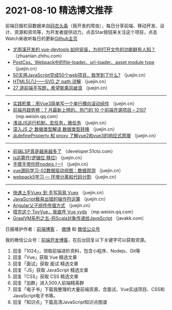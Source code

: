 # 2021-08-10 精选博文推荐

前端日报栏目数据来自[码农头条](http://hao.caibaojian.com.cn/)（我开发的爬虫），每日分享前端、移动开发、设计、资源和资讯等，为开发者提供动力，点击Star按钮来关注这个项目，点击Watch来收听每日的更新[Github主页](https://github.com/kujian/frontendDaily)
* [尤雨溪开发的 vue-devtools 如何安装，为何打开文件的功能鲜有人知？](https://zhuanlan.zhihu.com/p/397846841) （zhuanlan.zhihu.com）
* [PostCss、Webpack中的file-loader、url-loader、asset module type](https://juejin.cn/post/6994349673238495269) （juejin.cn）
* [50天用JavaScript完成50个web项目，我学到了什么?](https://juejin.cn/post/6994349533807247397) （juejin.cn）
* [HTML5(八)——SVG 之 path 详解](https://juejin.cn/post/6994337636378738725) （juejin.cn）
* [27 道前端手写题，希望能乘风破浪](https://juejin.cn/post/6994244850002427934) （juejin.cn）

***
* [实践积累：用Vue3简单写一个单行横向滚动组件](https://juejin.cn/post/6994336347255210020) （juejin.cn）
* [前端月趋势榜：7 月最新上榜的、热门的 10 个前端开源项目 &#8211; 2107](https://mp.weixin.qq.com/s?__biz=Mzg2NjI5NDcyOQ==&mid=2247485508&idx=1&sn=aea65c45e68c4f4f64ef795d89dca45c) （mp.weixin.qq.com）
* [浅谈JS运行机制，宏任务，微任务](https://juejin.cn/post/6994333596597092388) （juejin.cn）
* [深入JS 之 数据类型解读 数据类型转换](https://juejin.cn/post/6994331922067357709) （juejin.cn）
* [从defineProperty 和 proxy 了解vue2和vue3的响应式原理](https://juejin.cn/post/6994330536239955981) （juejin.cn）

***
* [前端LSP真是越来越多了](https://developer.51cto.com/art/202108/677196.htm) （developer.51cto.com）
* [js运算符(逻辑位,移位)](https://juejin.cn/post/6994328546244034590) （juejin.cn）
* [手摸手带你肝nodejs (一)](https://juejin.cn/post/6994255090219483172) （juejin.cn）
* [vue源码学习-02数据驱动视图：数据观测](https://juejin.cn/post/6994250492868034574) （juejin.cn）
* [webpack5学习 &#8212; 环境分离和代码分割](https://juejin.cn/post/6994251135540264996) （juejin.cn）

***
* [快速上手Vuex 到 手写简易 Vuex](https://juejin.cn/post/6994337441314242590) （juejin.cn）
* [JavaScript极易出错的操作符运算](https://juejin.cn/post/6994240159747637261) （juejin.cn）
* [Angular父子组件传值方式](https://juejin.cn/post/6994332662265544735) （juejin.cn）
* [搭完这个 ToyVue，我直呼 Vue yyds](https://mp.weixin.qq.com/s?__biz=MzIyMDkwODczNw==&mid=2247500718&idx=1&sn=289d5ae939f9e05c1581cdfa4cd3715a) （mp.weixin.qq.com）
* [GraalVM系列之五-将Scala对象传递给JavaScript](https://javakk.com/2210.html) （javakk.com）

日报维护作者：[前端博客](http://caibaojian.com.cn/) 、 [微博](http://weibo.com/kujian) 和 [微信公众号](https://open.weixin.qq.com/qr/code?username=caibaojian_com)

我的微信公众号：[前端开发博客](https://open.weixin.qq.com/qr/code?username=caibaojian_com)，在后台回复以下关键字可以获取资源。

1. 回复「1024」，领取前端进阶资料，包含小程序、Nodejs、Git等
2. 回复「Vue」获取 Vue 精选文章
3. 回复「面试」获取 面试 精选文章
4. 回复「JS」获取 JavaScript 精选文章
5. 回复「CSS」获取 CSS 精选文章
6. 回复「加群」进入500人前端精英群
7. 回复「电子书」下载我整理的大量前端资源，含面试、Vue实战项目、CSS和JavaScript电子书等。
8. 回复「知识点」下载高清JavaScript知识点图谱